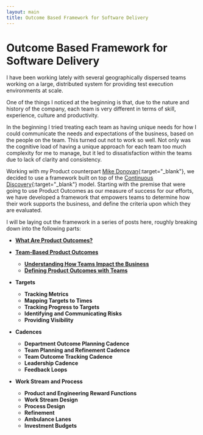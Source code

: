 ```yaml
---
layout: main
title: Outcome Based Framework for Software Delivery
---
```

# Outcome Based Framework for Software Delivery

I have been working lately with several geographically dispersed teams working on a large, distributed system for providing test execution environments at scale.

One of the things I noticed at the beginning is that, due to the nature and history of the company, each team is very different in terms of skill, experience, culture and productivity.

In the beginning I tried treating each team as having unique needs for how I could communicate the needs and expectations of the business, based on the people on the team.  This turned out not to work so well.  Not only was the cognitive load of having a unique approach for each team too much complexity for me to manage, but it led to dissatisfaction within the teams due to lack of clarity and consistency.

Working with my Product counterpart [Mike Donovan](https://www.linkedin.com/in/michaeldonovan2/){:target="_blank"}, we decided to use a framework built on top of the [Continuous Discovery](https://www.amazon.com/Continuous-Discovery-Habits-Discover-Products/dp/1736633309){:target="_blank"} model.  Starting with the premise that were going to use Product Outcomes as our measure of success for our efforts, we have developed a framework that empowers teams to determine how their work supports the business, and define the criteria upon which they are evaluated.

I will be laying out the framework in a series of posts here, roughly breaking down into the following parts:

- **[What Are Product Outcomes?](/2022/01/25/what-are-product-outcomes)**  
- **[Team-Based Product Outcomes](/2022/01/26/team-based-product-outcomes)**  
  - **[Understanding How Teams Impact the Business](/2022/01/26/team-based-product-outcomes#understanding-how-teams-impact-the-business)**    
  - **[Defining Product Outcomes with Teams](/2022/01/26/team-based-product-outcomes#defining-product-outcomes-with-teams)**   

- **Targets**  
  - **Tracking Metrics**   
  - **Mapping Targets to Times**   
  - **Tracking Progress to Targets**
  - **Identifying and Communicating Risks**
  - **Providing Visibility**

- **Cadences**
  - **Department Outcome Planning Cadence**
  - **Team Planning and Refinement Cadence**
  - **Team Outcome Tracking Cadence**
  - **Leadership Cadence**
  - **Feedback Loops**

- **Work Stream and Process**
  - **Product and Engineering Reward Functions**
  - **Work Stream Design**
  - **Process Design**
  - **Refinement**
  - **Ambulance Lanes**
  - **Investment Budgets**



